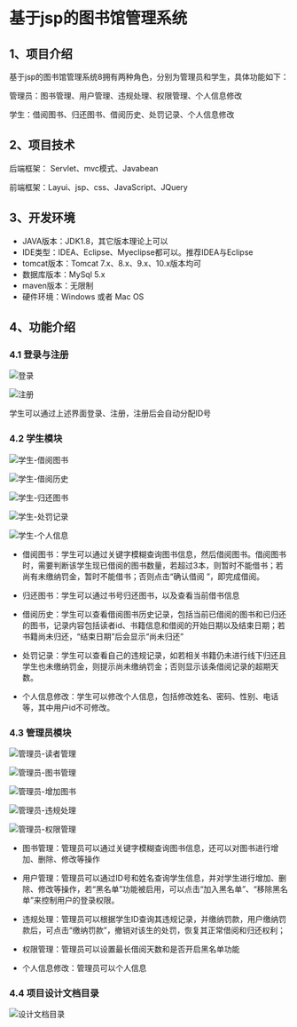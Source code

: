 # 基于jsp的图书馆管理系统

## 1、项目介绍

基于jsp的图书馆管理系统8拥有两种角色，分别为管理员和学生，具体功能如下：

管理员：图书管理、用户管理、违规处理、权限管理、个人信息修改

学生：借阅图书、归还图书、借阅历史、处罚记录、个人信息修改


## 2、项目技术

后端框架： Servlet、mvc模式、Javabean

前端框架：Layui、jsp、css、JavaScript、JQuery

## 3、开发环境

- JAVA版本：JDK1.8，其它版本理论上可以
- IDE类型：IDEA、Eclipse、Myeclipse都可以。推荐IDEA与Eclipse
- tomcat版本：Tomcat 7.x、8.x、9.x、10.x版本均可
- 数据库版本：MySql 5.x
- maven版本：无限制
- 硬件环境：Windows 或者 Mac OS


## 4、功能介绍

### 4.1 登录与注册

![登录](https://project-images-1256969109.cos.ap-chongqing.myqcloud.com/Typora-Images/20220517000635.jpg)

![注册](https://project-images-1256969109.cos.ap-chongqing.myqcloud.com/Typora-Images/20220517000643.jpg)

学生可以通过上述界面登录、注册，注册后会自动分配ID号

### 4.2 学生模块

![学生-借阅图书](https://project-images-1256969109.cos.ap-chongqing.myqcloud.com/Typora-Images/20220517000726.jpg)

![学生-借阅历史](https://project-images-1256969109.cos.ap-chongqing.myqcloud.com/Typora-Images/20220517000728.jpg)

![学生-归还图书](https://project-images-1256969109.cos.ap-chongqing.myqcloud.com/Typora-Images/20220517000730.jpg)

![学生-处罚记录](https://project-images-1256969109.cos.ap-chongqing.myqcloud.com/Typora-Images/20220517000739.jpg)

![学生-个人信息](https://project-images-1256969109.cos.ap-chongqing.myqcloud.com/Typora-Images/20220517000742.jpg)

- 借阅图书：学生可以通过关键字模糊查询图书信息，然后借阅图书。借阅图书时，需要判断该学生现已借阅的图书数量，若超过3本，则暂时不能借书；若尚有未缴纳罚金，暂时不能借书；否则点击“确认借阅 ”，即完成借阅。

- 归还图书：学生可以通过书号归还图书，以及查看当前借书信息

- 借阅历史：学生可以查看借阅图书历史记录，包括当前已借阅的图书和已归还的图书，记录内容包括读者id、书籍信息和借阅的开始日期以及结束日期；若书籍尚未归还，“结束日期”后会显示“尚未归还”

- 处罚记录：学生可以查看自己的违规记录，如若相关书籍仍未进行线下归还且学生也未缴纳罚金，则提示尚未缴纳罚金；否则显示该条借阅记录的超期天数。

- 个人信息修改：学生可以修改个人信息，包括修改姓名、密码、性别、电话等，其中用户id不可修改。


### 4.3 管理员模块

![管理员-读者管理](https://project-images-1256969109.cos.ap-chongqing.myqcloud.com/Typora-Images/20220517001001.jpg)

![管理员-图书管理](https://project-images-1256969109.cos.ap-chongqing.myqcloud.com/Typora-Images/20220517001004.jpg)

![管理员-增加图书](https://project-images-1256969109.cos.ap-chongqing.myqcloud.com/Typora-Images/20220517001008.jpg)

![管理员-违规处理](https://project-images-1256969109.cos.ap-chongqing.myqcloud.com/Typora-Images/20220517001009.jpg)

![管理员-权限管理](https://project-images-1256969109.cos.ap-chongqing.myqcloud.com/Typora-Images/20220517001011.jpg)

- 图书管理：管理员可以通过关键字模糊查询图书信息，还可以对图书进行增加、删除、修改等操作

- 用户管理：管理员可以通过ID号和姓名查询学生信息，并对学生进行增加、删除、修改等操作，若“黑名单”功能被启用，可以点击“加入黑名单”、“移除黑名单”来控制用户的登录权限。

- 违规处理：管理员可以根据学生ID查询其违规记录，并缴纳罚款，用户缴纳罚款后，可点击“缴纳罚款”，撤销对该生的处罚，恢复其正常借阅和归还权利；

- 权限管理：管理员可以设置最长借阅天数和是否开启黑名单功能

- 个人信息修改：管理员可以个人信息


### 4.4 项目设计文档目录

![设计文档目录](https://project-images-1256969109.cos.ap-chongqing.myqcloud.com/Typora-Images/20220517001031.jpg)




